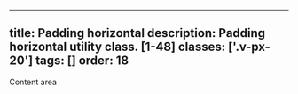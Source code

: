 <!--
 *              Copyright (c) 2025 Visa, Inc.
 *
 * Licensed under the Apache License, Version 2.0 (the "License");
 * you may not use this file except in compliance with the License.
 * You may obtain a copy of the License at
 *
 *         http://www.apache.org/licenses/LICENSE-2.0
 *
 * Unless required by applicable law or agreed to in writing, software
 * distributed under the License is distributed on an "AS IS" BASIS,
 * WITHOUT WARRANTIES OR CONDITIONS OF ANY KIND, either express or implied.
 * See the License for the specific language governing permissions and
 * limitations under the License.
 *
 -->
---
title: Padding horizontal
description: Padding horizontal utility class. [1-48]
classes: ['.v-px-20']
tags: []
order: 18
---

<div class="v-flex">
  <div class="v-flex v-px-20" style="background: var(--palette-default-surface-highlight); border: 1px dashed var(--palette-default-active-subtle);">
    <div class="v-surface content-card">
      Content area
    </div>
  </div>
</div>
